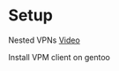 # Setup

Nested VPNs [Video](https://www.udemy.com/course/the-complete-cyber-security-course-anonymous-browsing/learn/lecture/5451884#overview)

Install VPM client on gentoo

